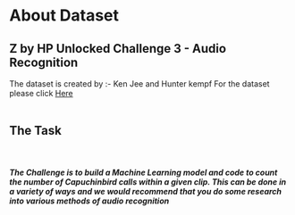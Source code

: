 <title>Audio-Signal-Processing-HP-Challenge</title>

<h1>About Dataset</h1>
<h2>Z by HP Unlocked Challenge 3 - Audio Recognition</h2>
The dataset is created by :- Ken Jee and Hunter kempf
For the dataset please click <a href="https://www.kaggle.com/datasets/kenjee/z-by-hp-unlocked-challenge-3-signal-processing">Here</a> 
<br>
<br>
<h2>The Task</h2>
<br>
<h5>The Challenge is to build a Machine Learning model and code to count the number of Capuchinbird calls within a given clip. This can be done in a variety of ways and we would recommend that you do some research into various methods of audio recognition</h5>

